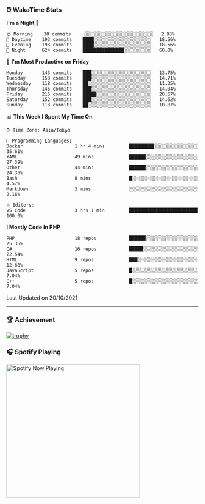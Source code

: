 ### ⏰ WakaTime Stats


<!--START_SECTION:waka-->
**I'm a Night 🦉** 

```text
🌞 Morning    30 commits     ░░░░░░░░░░░░░░░░░░░░░░░░░   2.88% 
🌆 Daytime    193 commits    ████░░░░░░░░░░░░░░░░░░░░░   18.56% 
🌃 Evening    193 commits    ████░░░░░░░░░░░░░░░░░░░░░   18.56% 
🌙 Night      624 commits    ███████████████░░░░░░░░░░   60.0%

```
📅 **I'm Most Productive on Friday** 

```text
Monday       143 commits    ███░░░░░░░░░░░░░░░░░░░░░░   13.75% 
Tuesday      153 commits    ███░░░░░░░░░░░░░░░░░░░░░░   14.71% 
Wednesday    118 commits    ██░░░░░░░░░░░░░░░░░░░░░░░   11.35% 
Thursday     146 commits    ███░░░░░░░░░░░░░░░░░░░░░░   14.04% 
Friday       215 commits    █████░░░░░░░░░░░░░░░░░░░░   20.67% 
Saturday     152 commits    ███░░░░░░░░░░░░░░░░░░░░░░   14.62% 
Sunday       113 commits    ██░░░░░░░░░░░░░░░░░░░░░░░   10.87%

```


📊 **This Week I Spent My Time On** 

```text
⌚︎ Time Zone: Asia/Tokyo

💬 Programming Languages: 
Docker                   1 hr 4 mins         █████████░░░░░░░░░░░░░░░░   35.61% 
YAML                     49 mins             ██████░░░░░░░░░░░░░░░░░░░   27.39% 
Other                    44 mins             ██████░░░░░░░░░░░░░░░░░░░   24.35% 
Bash                     8 mins              █░░░░░░░░░░░░░░░░░░░░░░░░   4.57% 
Markdown                 3 mins              ░░░░░░░░░░░░░░░░░░░░░░░░░   2.16%

🔥 Editors: 
VS Code                  3 hrs 1 min         █████████████████████████   100.0%

```

**I Mostly Code in PHP** 

```text
PHP                      18 repos            ██████░░░░░░░░░░░░░░░░░░░   25.35% 
C#                       16 repos            █████░░░░░░░░░░░░░░░░░░░░   22.54% 
HTML                     9 repos             ███░░░░░░░░░░░░░░░░░░░░░░   12.68% 
JavaScript               5 repos             █░░░░░░░░░░░░░░░░░░░░░░░░   7.04% 
C++                      5 repos             █░░░░░░░░░░░░░░░░░░░░░░░░   7.04%

```



 Last Updated on 20/10/2021
<!--END_SECTION:waka-->

---

### 🏆 Achievement

[![trophy](https://github-profile-trophy.vercel.app/?username=Slime-hatena&theme=flat&no-bg=true&no-frame=true&column=8)](https://github.com/ryo-ma/github-profile-trophy)

### 🎧 Spotify Playing

[<img src="https://spotify-now-playing-slime-hatena.vercel.app/api/spotify-playing" alt="Spotify Now Playing" width="350" />](https://open.spotify.com/user/slime_hatena)

<!--
**Slime-hatena/Slime-hatena** is a ✨ _special_ ✨ repository because its `README.md` (this file) appears on your GitHub profile.

Here are some ideas to get you started:

- 🔭 I’m currently working on ...
- 🌱 I’m currently learning ...
- 👯 I’m looking to collaborate on ...
- 🤔 I’m looking for help with ...
- 💬 Ask me about ...
- 📫 How to reach me: ...
- 😄 Pronouns: ...
- ⚡ Fun fact: ...
-->
